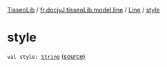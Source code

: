 [TisseoLib](../../index.md) / [fr.docjyJ.tisseoLib.model.line](../index.md) / [Line](index.md) / [style](./style.md)

# style

`val style: `[`String`](https://kotlinlang.org/api/latest/jvm/stdlib/kotlin/-string/index.html) [(source)](https://github.com/docjyJ/TisseoLib/tree/master/src/main/kotlin/fr/docjyJ/tisseoLib/model/line/Line.kt#L36)